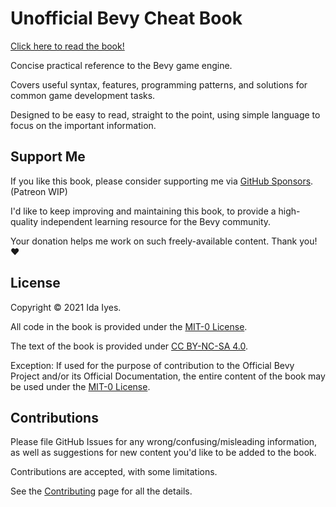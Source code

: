 # Unofficial Bevy Cheat Book

[Click here to read the book!](https://bevy-cheatbook.github.io)

Concise practical reference to the Bevy game engine.

Covers useful syntax, features, programming patterns, and solutions for common
game development tasks.

Designed to be easy to read, straight to the point, using simple language to
focus on the important information.

## Support Me

If you like this book, please consider supporting me via [GitHub
Sponsors](https://github.com/sponsors/inodentry). (Patreon WIP)

I'd like to keep improving and maintaining this book, to provide a high-quality
independent learning resource for the Bevy community.

Your donation helps me work on such freely-available content. Thank you! ❤️

## License

Copyright © 2021 Ida Iyes.

All code in the book is provided under the [MIT-0 License](https://github.com/bevy-cheatbook/mit-0).

The text of the book is provided under [CC BY-NC-SA 4.0](https://creativecommons.org/licenses/by-nc-sa/4.0/).

Exception: If used for the purpose of contribution to the Official Bevy Project
and/or its Official Documentation, the entire content of the book may be used
under the [MIT-0 License](https://github.com/bevy-cheatbook/mit-0).

## Contributions

Please file GitHub Issues for any wrong/confusing/misleading information, as
well as suggestions for new content you'd like to be added to the book.

Contributions are accepted, with some limitations.

See the [Contributing](./src/contributing.md) page for all the details.
